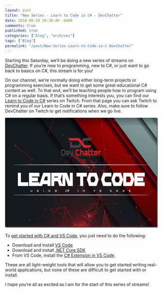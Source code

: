 ```yaml
---
layout: post
title: "New Series - Learn to Code in C# - DevChatter"
date: 2018-06-29 20:38:49 -0400
comments: true
published: true
categories: ["blog", "archives"]
tags: ["Blog"]
permalink: "/post/New-Series-Learn-to-Code-in-C-DevChatter"
---
```

<!-- more -->

<p>Starting this Saturday, we’ll be doing a new series of streams on <a href="https://www.twitch.tv/devchatter" target="_blank">DevChatter</a>. If you’re new to programming, new to C#, or just want to go back to basics on C#, this stream is for you!</p><p>On our channel, we’re normally doing either long-term projects or programming exercises, but we want to get some great educational C# content as well. To that end, we’ll be teaching people how to program using C# on a regular basis. If that’s something interests you, you can find our <a href="https://www.twitch.tv/events/9I5Zdxl4Q_eTUV_QjHxxQg" target="_blank">Learn to Code in C#</a> series on Twitch. From that page you can ask Twitch to remind you of our Learn to Code in C# series. Also, make sure to follow DevChatter on Twitch to get notifications when we go live.</p><p><a href="https://www.twitch.tv/events/9I5Zdxl4Q_eTUV_QjHxxQg"><img width="644" height="364" title="learn-to-code" style="display: inline; background-image: none;" alt="learn-to-code" src="/images/files/learn-to-code.png" border="0"></a></p><p>To <a href="https://docs.microsoft.com/en-us/dotnet/core/tutorials/with-visual-studio-code" target="_blank">get started with C# and VS Code</a>, you just need to do the following:</p><ul><li>Download and install <a href="https://code.visualstudio.com/" target="_blank">VS Code</a></li><li>Download and install <a href="https://www.microsoft.com/net/download/core" target="_blank">.NET Core SDK</a></li><li>From VS Code, install the <a href="https://marketplace.visualstudio.com/items?itemName=ms-vscode.csharp" target="_blank">C# Extension in VS Code</a>.</li></ul><p>These are all light-weight tools that will allow you to get started writing real-world applications, but none of these are difficult to get started with or install. </p><p>I hope you’re all as excited as I am for the start of this series of streams!</p>
